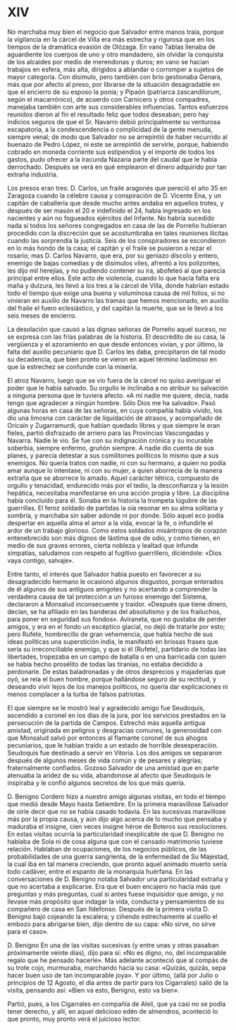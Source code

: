 # XIV

No marchaba muy bien el negocio que Salvador entre manos traía, porque la
vigilancia en la cárcel de Villa era más estrecha y rigurosa que en los tiempos
de la dramática evasión de Olózaga. En vano Tablas llenaba de aguardiente los
cuerpos de uno y otro mandadero, sin olvidar la conquista de los alcaides por
medio de merendonas y duros; en vano se hacían trabajos en esfera, más alta,
dirigidos a ablandar o corromper a sujetos de mayor categoría. Con disimulo,
pero también con brío gestionaba Genara, más que por afecto al preso, por
librarse de la situación desagradable en que el encierro de su esposo la ponía;
y Pipaón (patriarca zascandilorum, según el macarrónico), de acuerdo con
Carnicero y otros compadres, manejaba también con arte sus considerables
influencias. Tantos esfuerzos reunidos dieron al fin el resultado feliz que
todos deseaban; pero hay indicios seguros de que el Sr. Navarro debió
principalmente su venturosa escapatoria, a la condescendencia o complicidad de
la gente menuda, siempre venal; de modo que Salvador no se arrepintió de haber
recurrido al buenazo de Pedro López, ni este se arrepintió de servirle, porque,
habiendo cobrado en moneda corriente sus estipendios y el importe de todos los
gastos, pudo ofrecer a la iracunda Nazaria parte del caudal que le había
derrochado. Después se verá en qué emplearon el dinero adquirido por tan
extraña industria.

Los presos eran tres: D. Carlos, un fraile aragonés que pereció el año 35 en
Zaragoza cuando la célebre causa y conspiración de D. Vicente Ena, y un capitán
de caballería que desde mucho antes andaba en aquellos trotes, y después de ser
masón el 20 e indefinido el 24, había ingresado en los nacientes y aún no
fogueados ejércitos del Infante. No habría sucedido nada si todos los señores
congregados en casa de las de Porreño hubieran procedido con la discreción que
se acostumbraba en tales reuniones ilícitas cuando las sorprendía la justicia.
Seis de los conspiradores se escondieron en lo más hondo de la casa; el capitán
y el fraile se pusieron a rezar el rosario; mas D. Carlos Navarro, que era, por
su geniazo díscolo y entero, enemigo de bajas comedias y de disimulos viles,
afrentó a los polizontes, les dijo mil herejías, y no pudiendo contener su ira,
abofeteó al que parecía principal entre ellos. Este acto de violencia, cuando
lo que hacía falta era maña y dulzura, les llevó a los tres a la cárcel de
Villa, donde habrían estado todo el tiempo que exige una buena y voluminosa
causa de mil folios, si no vinieran en auxilio de Navarro las tramas que hemos
mencionado, en auxilio del fraile el fuero eclesiástico, y del capitán la
muerte, que se le llevó a los seis meses de encierro.

La desolación que causó a las dignas señoras de Porreño aquel suceso, no se
expresa con las frías palabras de la historia. El descrédito de su casa, la
vergüenza y el azoramiento en que desde entonces vivían, y por último, la falta
del auxilio pecuniario que D. Carlos les daba, precipitaron de tal modo su
decadencia, que bien pronto se vieron en aquel término lastimoso en que la
estrechez se confunde con la miseria.

El atroz Navarro, luego que se vio fuera de la cárcel no quiso averiguar el
poder que le había salvado. Su orgullo le inclinaba a no atribuir su salvación
a ninguna persona que le tuviera afecto. «A mí nadie me quiere, decía, nada
tengo que agradecer a ningún hombre. Sólo Dios me ha salvado». Pasó algunas
horas en casa de las señoras, en cuya compañía había vivido, los dio una
limosna con carácter de liquidación de atrasos, y acompañado de Oricaín
y Zugarramurdi, que habían quedado libres y que siempre le eran fieles, partió
disfrazado de arriero para las Provincias Vascongadas y Navarra. Nadie le vio.
Se fue con su indignación crónica y su incurable soberbia, siempre enfermo,
gruñón siempre. A nadie dio cuenta de sus planes, y parecía detestar a sus
comilitones políticos lo mismo que a sus enemigos. No quería tratos con nadie,
ni con su hermano, a quien no podía amar aunque lo intentase, ni con su mujer,
a quien aborrecía de la manera extraña que se aborrece lo amado. Aquel carácter
tétrico, compuesto de orgullo y tenacidad, endurecido más por el tedio, la
desconfianza y la lesión hepática, necesitaba manifestarse en una acción propia
y libre. La disciplina había concluido para él. Sonaba en la historia la
trompeta lúgubre de las guerrillas. El feroz soldado de partidas la oía resonar
en su alma solitaria y sombría, y marchaba sin saber adonde ni por donde. Sólo
aquel eco podía despertar en aquella alma el amor a la vida, evocar la fe,
o infundirle el ardor de un trabajo glorioso. Como estos soldados misántropos
de corazón entenebrecido son más dignos de lástima que de odio, y como tienen,
en medio de sus graves errores, cierta nobleza y lealtad que infunde simpatías,
saludamos con respeto al fugitivo guerrillero, diciéndole: «Dios vaya contigo,
salvaje».

Entre tanto, el interés que Salvador había puesto en favorecer a su
desagradecido hermano le ocasionó algunos disgustos, porque enterados de él
algunos de sus antiguos amigotes y no acertando a comprender la verdadera causa
de tal protección a un furioso enemigo del Sistema, declararon a Monsalud
inconsecuente y traidor. «Después que tiene dinero, decían, se ha afiliado en
las banderas del absolutismo y de los frailuchos, para poner en seguridad sus
fondos». Aviraneta, que no gustaba de perder amigos, y era en el fondo un
escéptico glacial, no dejó de tratarle por esto; pero Rufete, hombrecillo de
gran vehemencia, que había hecho de sus ideas políticas una superstición india,
le manifestó en briosas frases que sería su irreconciliable enemigo, y que si
él (Rufete), partidario de todas las libertades, tropezaba en un campo de
batalla o en una barricada con quien se había hecho prosélito de todas las
tiranías, no estaba decidido a perdonarle. De estas baladronadas y de otros
desprecios y majaderías que oyó, se reía el buen hombre, porque hallándose
seguro de su rectitud, y deseando vivir lejos de los manejos políticos, no
quería dar explicaciones ni menos complacer a la turba de falsos patriotas.

El que siempre se le mostró leal y agradecido amigo fue Seudoquis, ascendido
a coronel en los días de la jura, por los servicios prestados en la persecución
de la partida de Campos. Estrechó más aquella antigua amistad, originada en
peligros y desgracias comunes, la generosidad con que Monsalud salvó por
entonces al flamante coronel de sus ahogos pecuniarios, que le habían traído
a un estado de horrible desesperación. Seudoquis fue destinado a servir en
Vitoria. Los dos amigos se separaron después de algunos meses de vida común
y de pesares y alegrías; fraternalmente confiados. Gozoso Salvador de una
amistad que en parte atenuaba la aridez de su vida, abandonose al afecto que
Seudoquis le inspiraba y le confió algunos secretos de los que más quería.

D. Benigno Cordero hizo a nuestro amigo algunas visitas, en todo el tiempo que
medió desde Mayo hasta Setiembre. En la primera maravillose Salvador de oírle
decir que no se había casado todavía. En las sucesivas maravillose más por la
propia causa, y aún dijo algo acerca de lo mucho que pensaba y maduraba el
insigne, cien veces insigne héroe de Boteros sus resoluciones. En estas visitas
ocurría la particularidad inexplicable de que D. Benigno no hablaba de Sola ni
de cosa alguna que con el cansado matrimonio tuviese relación. Hablaban de
ocupaciones, de los negocios públicos, de las probabilidades de una guerra
sangrienta, de la enfermedad de Su Majestad, la cual iba en tal manera
creciendo, que pronto aquel animado muerto sería todo cadáver, entre el espanto
de la monarquía huérfana. En las conversaciones de D. Benigno notaba Salvador
una particularidad extraña y que no acertaba a explicarse. Era que el buen
encajero no hacía más que preguntas y más preguntas, cual si antes fuese
inquisidor que amigo, y no llevase más propósito que indagar la vida, conducta
y pensamientos de su compañero de casa en San Ildefonso. Después de la primera
visita D. Benigno bajó cojeando la escalera; y ciñendo estrechamente al cuello
el embozo para abrigarse bien, dijo dentro de su capa: «No sirve, no sirve para
el caso».

D. Benigno En una de las visitas sucesivas (y entre unas y otras pasaban
próximamente veinte días), dijo para sí: «No es digno, no, del incomparable
regalo que he pensado hacerle». Más adelante aconteció que al compás de su
trote cojo, murmuraba, marchando hacia su casa: «Quizás, quizás, sepa hacer
buen uso de tan incomparable joya». Y por último, (allá por Julio o principios
de 12 Agosto, el día antes de partir para los Cigarrales) salió de la visita,
pensando así: «Bien va esto, Benigno, esto va bien».

Partió, pues, a los Cigarrales en compañía de Alelí, que ya casi no se podía
tener derecho, y allí, en aquel delicioso edén de almendros, aconteció lo que
pronto, muy pronto verá el juicioso lector.
